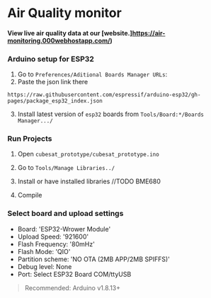 # Air Quality monitor 


#### View live air quality data at our [website.]https://air-monitoring.000webhostapp.com/)


### Arduino setup for ESP32

1. Go to `Preferences/Aditional Boards Manager URLs`:
2. Paste the json link there
```
https://raw.githubusercontent.com/espressif/arduino-esp32/gh-pages/package_esp32_index.json
```
3. Install latest version of `esp32` boards from `Tools/Board:*/Boards Manager.../`

### Run Projects

1. Open `cubesat_prototype/cubesat_prototype.ino`
2. Go to `Tools/Manage Libraries../`
3. Install or have installed libraries
	//TODO BME680

4. Compile


### Select board and upload settings

- Board: 'ESP32-Wrower Module'
- Upload Speed: '921600'
- Flash Frequency: '80mHz'
- Flash Mode: 'QIO'
- Partition scheme: 'NO OTA (2MB APP/2MB SPIFFS)'
- Debug level: None
- Port: Select ESP32 Board COM/ttyUSB

> Recommended: Arduino v1.8.13+
